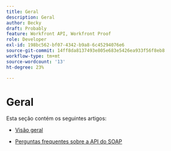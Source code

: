 ```yaml
---
title: Geral
description: Geral
author: Becky
draft: Probably
feature: Workfront API, Workfront Proof
role: Developer
exl-id: 198bc562-bf07-4342-b9a8-6c45294076e6
source-git-commit: 14ff8da8137493e805e683e5426ea933f56f8eb8
workflow-type: tm+mt
source-wordcount: '13'
ht-degree: 23%

---
```


# Geral

Esta seção contém os seguintes artigos:

* [Visão geral](../../proofhq-api/general/overview.md)
<!--* [Code Samples](../../proofhq-api/general/code-samples.md) -->
* [Perguntas frequentes sobre a API do SOAP](../../proofhq-api/general/soap-api-faqs.md)
